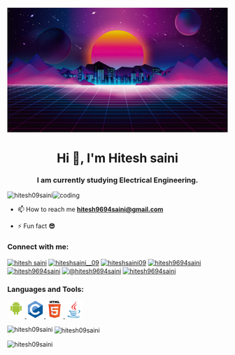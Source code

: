 ![logo](https://github.com/hitesh09saini/hitesh09saini/blob/main/retro-city-sunset-4k-8y-1920x1080.jpg)
<h1 align="center">Hi 👋, I'm Hitesh saini</h1>
<h3 align="center">I am currently studying Electrical Engineering.</h3>
<img align ="right" alt="coding"width="400" src="https://camo.githubusercontent.com/5ddf73ad3a205111cf8c686f687fc216c2946a75005718c8da5b837ad9de78c9/68747470733a2f2f7468756d62732e6766796361742e636f6d2f4576696c4e657874446576696c666973682d736d616c6c2e676966">
<p align="left"> <img src="https://komarev.com/ghpvc/?username=hitesh09saini&label=Profile%20views&color=0e75b6&style=flat" alt="hitesh09saini" /> </p>

- 📫 How to reach me **hitesh9694saini@gmail.com**

- ⚡ Fun fact **😎**

<h3 align="left">Connect with me:</h3>
<p align="left">
<a href="https://linkedin.com/in/hitesh saini" target="blank"><img align="center" src="https://raw.githubusercontent.com/rahuldkjain/github-profile-readme-generator/master/src/images/icons/Social/linked-in-alt.svg" alt="hitesh saini" height="30" width="40" /></a>
<a href="https://instagram.com/hiteshsaini__09" target="blank"><img align="center" src="https://raw.githubusercontent.com/rahuldkjain/github-profile-readme-generator/master/src/images/icons/Social/instagram.svg" alt="hiteshsaini__09" height="30" width="40" /></a>
<a href="https://www.codechef.com/users/hiteshsaini09" target="blank"><img align="center" src="https://cdn.jsdelivr.net/npm/simple-icons@3.1.0/icons/codechef.svg" alt="hiteshsaini09" height="30" width="40" /></a>
<a href="https://www.hackerrank.com/hitesh9694saini" target="blank"><img align="center" src="https://raw.githubusercontent.com/rahuldkjain/github-profile-readme-generator/master/src/images/icons/Social/hackerrank.svg" alt="hitesh9694saini" height="30" width="40" /></a>
<a href="https://www.leetcode.com/hitesh9694saini" target="blank"><img align="center" src="https://raw.githubusercontent.com/rahuldkjain/github-profile-readme-generator/master/src/images/icons/Social/leet-code.svg" alt="hitesh9694saini" height="30" width="40" /></a>
<a href="https://www.hackerearth.com/@hitesh9694saini" target="blank"><img align="center" src="https://raw.githubusercontent.com/rahuldkjain/github-profile-readme-generator/master/src/images/icons/Social/hackerearth.svg" alt="@hitesh9694saini" height="30" width="40" /></a>
<a href="https://auth.geeksforgeeks.org/user/hitesh9694saini" target="blank"><img align="center" src="https://raw.githubusercontent.com/rahuldkjain/github-profile-readme-generator/master/src/images/icons/Social/geeks-for-geeks.svg" alt="hitesh9694saini" height="30" width="40" /></a>
</p>

<h3 align="left">Languages and Tools:</h3>
<p align="left"> <a href="https://developer.android.com" target="_blank" rel="noreferrer"> <img src="https://raw.githubusercontent.com/devicons/devicon/master/icons/android/android-original-wordmark.svg" alt="android" width="40" height="40"/> </a> <a href="https://www.cprogramming.com/" target="_blank" rel="noreferrer"> <img src="https://raw.githubusercontent.com/devicons/devicon/master/icons/c/c-original.svg" alt="c" width="40" height="40"/> </a> <a href="https://www.w3.org/html/" target="_blank" rel="noreferrer"> <img src="https://raw.githubusercontent.com/devicons/devicon/master/icons/html5/html5-original-wordmark.svg" alt="html5" width="40" height="40"/> </a> <a href="https://www.java.com" target="_blank" rel="noreferrer"> <img src="https://raw.githubusercontent.com/devicons/devicon/master/icons/java/java-original.svg" alt="java" width="40" height="40"/> </a> </p>

<p><img align="left" src="https://github-readme-stats.vercel.app/api/top-langs?username=hitesh09saini&show_icons=true&locale=en&layout=compact" alt="hitesh09saini" /></p>

<p>&nbsp;<img align="center" src="https://github-readme-stats.vercel.app/api?username=hitesh09saini&show_icons=true&locale=en" alt="hitesh09saini" /></p>

<p><img align="center" src="https://github-readme-streak-stats.herokuapp.com/?user=hitesh09saini&" alt="hitesh09saini" /></p>
